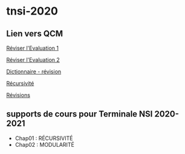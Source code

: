 # tnsi-2020
## Lien vers QCM
[Réviser l'Evaluation 1](https://genumsi.inria.fr/qcm.php?h=73113fe46b31071fe3b0619481a2d58a)

[Réviser l'Evaluation 2](https://genumsi.inria.fr/qcm.php?h=a78d42e930cb66158eaccce2d2bb034d)

[Dictionnaire - révision](https://genumsi.inria.fr/qcm.php?h=0a49e141026bec9f60d056b4515dfbc9)

[Récursivité](https://genumsi.inria.fr/qcm.php?h=cf4244c08fa38c7c0e611edfac246f7b)


[Révisions](https://genumsi.inria.fr/qcm.php?h=9428efc5541a76c91fc75d41151c85a5)



## supports de cours pour Terminale NSI 2020-2021
- Chap01 : RÉCURSIVITÉ
- Chap02 : MODULARITÉ

